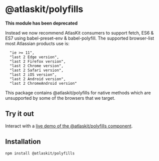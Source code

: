 # @atlaskit/polyfills

**This module has been deprecated**

Instead we now recommend AtlasKit consumers to support fetch, ES6 & ES7 using babel-preset-env & babel-polyfill.
The supported browser-list most Atlassian products use is:

```
  "ie >= 11",
  "last 2 Edge version",
  "last 2 Firefox version",
  "last 2 Chrome version",
  "last 2 Safari version",
  "last 2 iOS version",
  "last 2 Android version",
  "last 2 ChromeAndroid version"
```


This package contains @atlaskit/polyfills for native methods which are unsupported by some of the browsers that we target.

## Try it out

Interact with a [live demo of the @atlaskit/polyfills component](https://atlaskit.atlassian.com).

## Installation

```sh
npm install @atlaskit/polyfills
```
